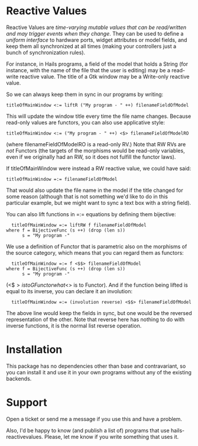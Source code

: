 # Reactive Values

Reactive Values are *time-varying mutable values that can be read/written and
may trigger events when they change*. They can be used to define a *uniform
interface* to hardware ports, widget attributes or model fields, and keep them
all synchronized at all times (making your controllers just a bunch of
synchronization rules).

For instance, in Hails programs, a field of the model that holds a String (for
instance, with the name of the file that the user is editing) may be a
read-write reactive value. The title of a Gtk window may be a Write-only
reactive value.  

So we can always keep them in sync in our programs by writing:

    titleOfMainWindow <:= liftR ("My program - " ++) filenameFieldOfModel

This will update the window title every time the file name changes.
Because read-only values are functors, you can also use applicative style:

    titleOfMainWindow <:= ("My program - " ++) <$> filenameFieldOfModelRO

(where filenameFieldOfModelRO is a read-only RV.) Note that RW RVs are *not*
Functors (the targets of the morphisms would be read-only variables,
even if we originally had an RW, so it does not fulfill the functor laws).

If titleOfMainWindow were instead a RW reactive value, we could have said:

    titleOfMainWindow =:= filenameFieldOfModel

That would also update the file name in the model if the title changed for
some reason (although that is not something we'd like to do in this particular
example, but we might want to sync a text box with a string field).

You can also lift functions in =:= equations by defining them bijective:

      titleOfMainWindow =:= liftRW f filenameFieldOfModel
    where f = BijectiveFunc (s ++) (drop (len s))
          s = "My program -"

We use a definition of Functor that is parametric also on the morphisms of the
source category, which means that you can regard them as functors:

      titleOfMainWindow =:= f <$$> filenameFieldOfModel
    where f = BijectiveFunc (s ++) (drop (len s))
          s = "My program -"

(<$$> is to GFunctor what <$> is to Functor). And if the function being lifted
is equal to its inverse, you can declare it an involution:

      titleOfMainWindow =:= (involution reverse) <$$> filenameFieldOfModel

The above line would keep the fields in sync, but one would be the reversed
representation of the other. Note that reverse here has nothing to do with
inverse functions, it is the normal list reverse operation.

# Installation

This package has no dependencies other than base and contravariant, so you can
install it and use it in your own programs without any of the existing
backends.

# Support

Open a ticket or send me a message if you use this and have a problem.

Also, I'd be happy to know (and publish a list of) programs that use
hails-reactivevalues. Please, let me know if you write something that uses it.
